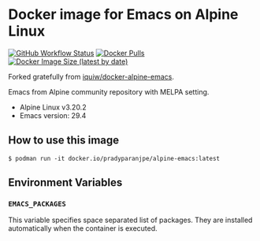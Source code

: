 # Docker image for Emacs on Alpine Linux

[![GitHub Workflow Status](https://github.com/pradyparanjpe/docker-alpine-emacs/actions/workflows/docker.yml/badge.svg)](https://github.com/pradyparanjpe/docker-alpine-emacs/actions/workflows/docker.yml)
[![Docker Pulls](https://img.shields.io/docker/pulls/pradyparanjpe/alpine-emacs)](https://hub.docker.com/r/pradyparanjpe/alpine-emacs/)
[![Docker Image Size (latest by date)](https://img.shields.io/docker/image-size/pradyparanjpe/alpine-emacs)](https://hub.docker.com/r/pradyparanjpe/alpine-emacs/)

Forked gratefully from [iquiw/docker-alpine-emacs](https://github.com/iquiw/docker-alpine-emacs).

Emacs from Alpine community repository with MELPA setting.

* Alpine Linux v3.20.2
* Emacs version: 29.4

## How to use this image

```console
$ podman run -it docker.io/pradyparanjpe/alpine-emacs:latest
```

## Environment Variables

### `EMACS_PACKAGES`

This variable specifies space separated list of packages.
They are installed automatically when the container is executed.

